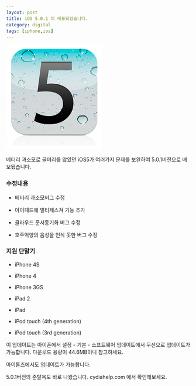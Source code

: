 ```yaml
---
layout: post
title: iOS 5.0.1 이 배포되었습니다.
category: digital
tags: [iphone,ios]
---
```

![iOS 5](/images/posts/ios5_01.png)

베터리 과소모로 골머리를 앓았던 iOS5가 여러가지 문제를 보완하여 5.0.1버전으로 배보됐습니다.


### 수정내용

- 베터리 과소모버그 수정

- 아이패드에 멀티제스쳐 기능 추가

- 클라우드 문서동기화 버그 수정

- 호주억양의 음성을 인식 못한 버그 수정


### 지원 단말기

- iPhone 4S

- iPhone 4

- iPhone 3GS

- iPad 2

- iPad

- iPod touch (4th generation)

- iPod touch (3rd generation)


이 업데이트는  아이폰에서 설정 - 기본 - 소프트웨어 업데이트에서 무선으로 업데이트가 가능합니다. 다운로드 용량이 44.6MB이니 참고하세요.

아이튠즈에서도 업데이트가 가능합니다.


5.0.1버전의 준탈옥도 바로 나왔습니다. cydiahelp.com 에서 확인해보세요.

